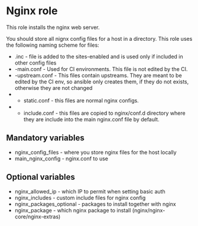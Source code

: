 # Nginx role

This role installs the nginx web server.

You should store all nignx config files for a host in a directory. This role uses the following naming scheme for files:
* .inc - file is added to the sites-enabled and is used only if included in other config files
* -main.conf - Used for CI environments. This file is not edited by the CI.
* -upstream.conf - This files contain upstreams. They are meant to be edited by the CI env, so ansible only creates them, if they do not exists, otherwise they are not changed
* - static.conf - this files  are normal nginx configs.
* - include.conf - this files are copied to nginx/conf.d directory where they are include into the main nginx.conf file by default.


## Mandatory variables
* nginx_config_files - where you store nginx files for the host locally
* main_nginx_config - nginx.conf to use

## Optional variables

* nginx_allowed_ip - which IP to permit when setting basic auth
* nginx_includes - custom include files for nginx config
* nginx_packages_optional - packages to install together with nginx
* nginx_package - which nginx package to install (nginx/nginx-core/nginx-extras)
